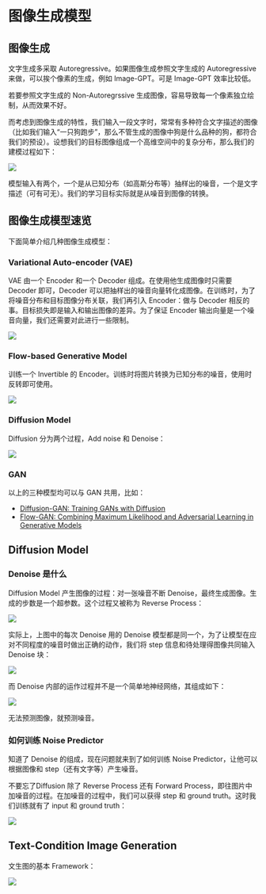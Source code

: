 # 图像生成模型

## 图像生成

文字生成多采取 Autoregressive。如果图像生成参照文字生成的 Autoregressive 来做，可以挨个像素的生成，例如 Image-GPT。可是 Image-GPT 效率比较低。

若要参照文字生成的 Non-Autoregrssive 生成图像，容易导致每一个像素独立绘制，从而效果不好。

而考虑到图像生成的特性，我们输入一段文字时，常常有多种符合文字描述的图像（比如我们输入“一只狗跑步”，那么不管生成的图像中狗是什么品种的狗，都符合我们的预设）。设想我们的目标图像组成一个高维空间中的复杂分布，那么我们的建模过程如下：

![](images/image-generate.png)

模型输入有两个，一个是从已知分布（如高斯分布等）抽样出的噪音，一个是文字描述（可有可无）。我们的学习目标实际就是从噪音到图像的转换。

## 图像生成模型速览

下面简单介绍几种图像生成模型：

### Variational Auto-encoder (VAE)

VAE 由一个 Encoder 和一个 Decoder 组成。在使用他生成图像时只需要 Decoder 即可，Decoder 可以把抽样出的噪音向量转化成图像。在训练时，为了将噪音分布和目标图像分布关联，我们再引入 Encoder：做与 Decoder 相反的事。目标损失即是输入和输出图像的差异。为了保证 Encoder 输出向量是一个噪音向量，我们还需要对此进行一些限制。

![](images/vae.png)

### Flow-based Generative Model

训练一个 Invertible 的 Encoder。训练时将图片转换为已知分布的噪音，使用时反转即可使用。

![](images/flow-based-generative-mode.png)

### Diffusion Model

Diffusion 分为两个过程，Add noise 和 Denoise：

![](images/diffusion-1.png)

### GAN

以上的三种模型均可以与 GAN 共用，比如：
- [Diffusion-GAN: Training GANs with Diffusion](https://arxiv.org/abs/2206.02262)
- [Flow-GAN: Combining Maximum Likelihood and Adversarial Learning in Generative Models](https://arxiv.org/abs/1705.08868)

## Diffusion Model

### Denoise 是什么

Diffusion Model 产生图像的过程：对一张噪音不断 Denoise，最终生成图像。生成的步数是一个超参数。这个过程又被称为 Reverse Process：

![](images/reverse-process-of-diffusion.png)

实际上，上图中的每次 Denoise 用的 Denoise 模型都是同一个，为了让模型在应对不同程度的噪音时做出正确的动作，我们将 step 信息和待处理得图像共同输入 Denoise 块：

![](images/reverse-process-of-diffusion-2.png)

而 Denoise 内部的运作过程并不是一个简单地神经网络，其组成如下：

![](images/denoise.png)

无法预测图像，就预测噪音。

### 如何训练 Noise Predictor

知道了 Denoise 的组成，现在问题就来到了如何训练 Noise Predictor，让他可以根据图像和 step（还有文字等）产生噪音。

不要忘了Diffusion 除了 Reverse Process 还有 Forward Process，即往图片中加噪音的过程。在加噪音的过程中，我们可以获得 step 和 ground truth。这时我们训练就有了 input 和 ground truth：

![](images/noise-predictor.png)

## Text-Condition Image Generation

文生图的基本 Framework：

![](images/framework-text-img.png)


